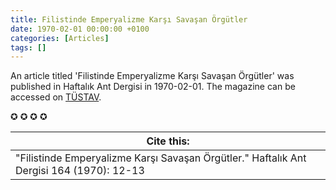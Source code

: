 ```yaml
---
title: Filistinde Emperyalizme Karşı Savaşan Örgütler
date: 1970-02-01 00:00:00 +0100
categories: [Articles]
tags: []
---
```


An article titled 'Filistinde Emperyalizme Karşı Savaşan Örgütler' was published in Haftalık Ant Dergisi in 1970-02-01. The magazine can be accessed on [TÜSTAV](https://www.tustav.org/sureli-yayinlar-arsivi/ant-dergisi/).

✪ ✪ ✪ ✪



| Cite this:   |
|--------|
| "Filistinde Emperyalizme Karşı Savaşan Örgütler." Haftalık Ant Dergisi 164 (1970): 12-13 

